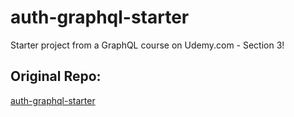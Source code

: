 # auth-graphql-starter
Starter project from a GraphQL course on Udemy.com - Section 3!

## Original Repo:
[auth-graphql-starter](https://github.com/StephenGrider/auth-graphql-starter)